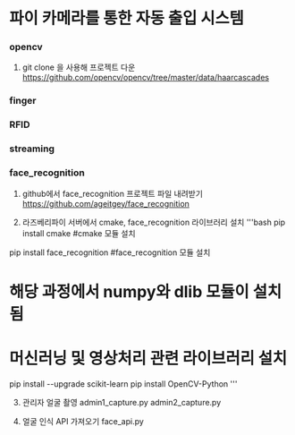 # 파이 카메라를 통한 자동 출입 시스템

### opencv
1. git clone 을 사용해 프로젝트 다운  
https://github.com/opencv/opencv/tree/master/data/haarcascades

### finger

### RFID

### streaming

### face_recognition
1. github에서 face_recognition 프로젝트 파일 내려받기
https://github.com/ageitgey/face_recognition

2. 라즈베리파이 서버에서 cmake, face_recognition 라이브러리 설치
'''bash
pip install cmake #cmake 모듈 설치

pip install face_recognition #face_recognition 모듈 설치
# 해당 과정에서 numpy와 dlib 모듈이 설치됨

# 머신러닝 및 영상처리 관련 라이브러리 설치
pip install --upgrade scikit-learn
pip install OpenCV-Python
'''

3. 관리자 얼굴 촬영
admin1_capture.py
admin2_capture.py

4. 얼굴 인식 API 가져오기
face_api.py
